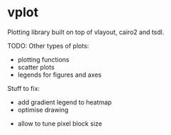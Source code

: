 # vplot
Plotting library built on top of vlayout, cairo2 and tsdl.

TODO:
Other types of plots:
- plotting functions
- scatter plots
- legends for figures and axes

Stuff to fix:
- add gradient legend to heatmap
- optimise drawing
+ allow to tune pixel block size 